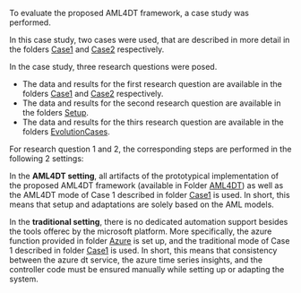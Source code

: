 To evaluate the proposed AML4DT framework, a case study was performed.

In this case study, two cases were used, that are described in more detail in the folders [Case1](./Case1) and [Case2](./Case2) respectively.

In the case study, three research questions were posed.
- The data and results for the first research question are available in the folders [Case1](./Case1) and [Case2](./Case2) respectively.
- The data and results for the second research question are available in the folders [Setup](./Setup).
- The data and results for the thirs research question are available in the folders [EvolutionCases](./EvolutionCases).

For research question 1 and 2, the corresponding steps are performed in the following 2 settings:

In the **AML4DT setting**, all artifacts of the prototypical implementation of the proposed AML4DT framework (available in Folder [AML4DT](/AML4DT)) as well as the AML4DT mode of Case 1 described in folder [Case1](./Case1) is used. In short, this means that setup and adaptations are solely based on the AML models.

In the **traditional setting**, there is no dedicated automation support besides the tools offerec by the microsoft platform. More specifically, the azure function provided in folder [Azure](/AML4DT/Azure) is set up, and the traditional mode of Case 1 described in folder [Case1](./Case1) is used. In short, this means that consistency between the azure dt service, the azure time series insights, and the controller code must be ensured manually while setting up or adapting the system.